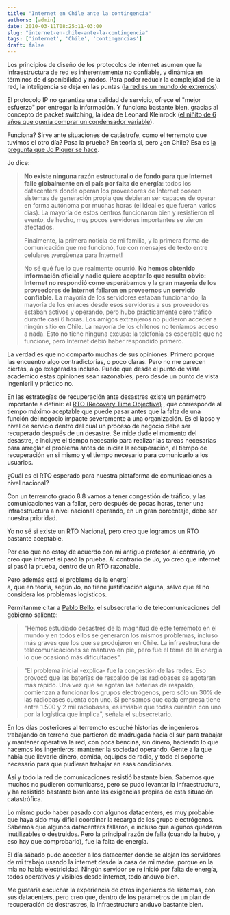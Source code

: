 ```yaml
---
title: "Internet en Chile ante la contingencia"
authors: [admin]
date: 2010-03-11T08:25:11-03:00
slug: "internet-en-chile-ante-la-contingencia"
tags: ['internet', 'Chile', 'contingencias']
draft: false
---
```

 
Los principios de diseño de los protocolos de internet asumen que la
infraestructura de red es inherentemente no confiable, y dinámica en
términos de disponibilidad y nodos. Para poder reducir la complejidad de
la red, la inteligencia se deja en las puntas ([la red es un mundo de
extremos](/2008/06/un-mundo-de-extremos.html)).

El protocolo IP no garantiza una calidad de servicio, ofrece el "mejor
esfuerzo" por entregar la información. Y funciona bastante bien,
gracias al concepto de packet switching, la idea de Leonard Kleinrock
([el niñito de 6 años que quería comprar un condensador
variable](/2008/04/todo-por-un-condensador-variable.html)).

Funciona? Sirve ante situaciones de catástrofe, como el terremoto que
tuvimos el otro día? Pasa la prueba? En teoría sí, pero ¿en Chile? Esa
es [la pregunta que Jo Piquer se
hace](http://dccuchile.blog.terra.cl/2010/03/10/terremoto-2010-%C2%BFinternet-resistio-bien-la-prueba/).

Jo dice:

> **No existe ninguna razón estructural o de fondo para que Internet
> falle globalmente en el país por falta de energía**: todos los
> datacenters donde operan los proveedores de Internet poseen sistemas
> de generación propia que debieran ser capaces de operar en forma
> autónoma por muchas horas (el ideal es que fueran varios días). La
> mayoría de estos centros funcionaron bien y resistieron el evento, de
> hecho, muy pocos servidores importantes se vieron afectados.
>
> Finalmente, la primera noticia de mi familia, y la primera forma de
> comunicación que me funcionó, fue con mensajes de texto entre
> celulares ¡vergüenza para Internet!
>
> No sé qué fue lo que realmente ocurrió. **No hemos obtenido
> información oficial y nadie quiere aceptar lo que resulta obvio:
> Internet no respondió como esperábamos y la gran mayoría de los
> proveedores de Internet fallaron en proveernos un servicio
> confiable.** La mayoría de los servidores estaban funcionando, la
> mayoría de los enlaces desde esos servidores a sus proveedores estaban
> activos y operando, pero hubo prácticamente cero tráfico durante casi
> 6 horas. Los amigos extranjeros no pudieron acceder a ningún sitio en
> Chile. La mayoría de los chilenos no teníamos acceso a nada. Esto no
> tiene ninguna excusa: la telefonía es esperable que no funcione, pero
> Internet debió haber respondido primero.

La verdad es que no comparto muchas de sus opiniones. Primero porque las
encuentro algo contradictorias, o poco claras. Pero no me parecen
ciertas, algo exageradas incluso. Puede que desde el punto de vista
académico estas opiniones sean razonables, pero desde un punto de vista
ingenieril y práctico no.

En las estrategías de recuperación ante desastres existe un parámetro
importante a definir: el [RTO (Recovery Time
Objective)](http://en.bcmpedia.org/wiki/Recovery_Time_Objective_(RTO)) ,
que corresponde al tiempo máximo aceptable que puede pasar antes que la
falta de una función del negocio impacte severamente a una organización.
Es el lapso y nivel de servicio dentro del cual un proceso de negocio
debe ser recuperado después de un desastre. Se mide dsde el momento del
desastre, e incluye el tiempo necesario para realizar las tareas
necesarias para arreglar el problema antes de iniciar la recuperación,
el tiempo de recuperación en si mismo y el tiempo necesario para
comunicarlo a los usuarios.

¿Cuál es el RTO esperado para nuestra plataforma de comunicaciones a
nivel nacional?

Con un terremoto grado 8.8 vamos a tener congestión de tráfico, y las
comunicaciones van a fallar, pero después de pocas horas, tener una
infraestructura a nivel nacional operando, en un gran porcentaje, debe
ser nuestra prioridad.

Yo no sé si existe un RTO Nacional, pero creo que logramos un RTO
bastante aceptable.

Por eso que no estoy de acuerdo con mi antiguo profesor, al contrario,
yo creo que internet sí pasó la prueba. Al contrario de Jo, yo creo que
internet sí pasó la prueba, dentro de un RTO razonable.

Pero además está el problema de la energí\
a, que en teoría, según Jo, no tiene justificación alguna, salvo que él
no considera los problemas logísticos.

Permitanme citar a [Pablo
Bello](http://blogs.elmercurio.com/cienciaytecnologia/2010/03/11/los-servicios-de-emergencia-no.asp),
el subsecretario de telecomunicaciones del gobierno saliente:

> "Hemos estudiado desastres de la magnitud de este terremoto en el
> mundo y en todos ellos se generaron los mismos problemas, incluso más
> graves que los que se produjeron en Chile. La infraestructura de
> telecomunicaciones se mantuvo en pie, pero fue el tema de la energía
> lo que ocasionó más dificultades".


> "El problema inicial -explica- fue la congestión de las redes. Eso
> provocó que las baterías de respaldo de las radiobases se agotaran más
> rápido. Una vez que se agotan las baterías de respaldo, comienzan a
> funcionar los grupos electrógenos, pero sólo un 30% de las radiobases
> cuenta con uno. Si pensamos que cada empresa tiene entre 1.500 y 2 mil
> radiobases, es inviable que todas cuenten con uno por la logística que
> implica", señala el subsecretario.

En los días posteriores al terremoto escuché historias de ingenieros
trabajando en terreno que partieron de madrugada hacia el sur para
trabajar y mantener operativa la red, con poca bencina, sin dinero,
haciendo lo que hacemos los ingenieros: mantener la sociedad operando.
Gente a la que había que llevarle dinero, comida, equipos de radio, y
todo el soporte necesario para que pudieran trabajar en esas
condiciones.

Así y todo la red de comunicaciones resistió bastante bien. Sabemos que
muchos no pudieron comunicarse, pero se pudo levantar la
infraestructura, y ha resistido bastante bien ante las exigencias
propias de esta situación catastrófica.

Lo mismo pudo haber pasado con algunos datacenters, es muy probable que
haya sido muy dificil coordinar la recarga de los grupo electrógenos.
Sabemos que algunos datacenters fallaron, e incluso que algunos quedaron
inutilizables o destruidos. Pero la principal razón de falla (cuando la
hubo, y eso hay que comprobarlo), fue la falta de energía.

El día sábado pude acceder a los datacenter donde se alojan los
servidores de mi trabajo usando la internet desde la casa de mi madre,
porque en la mía no había electricidad. Ningún servidor se re inició por
falta de energía, todos operativos y visibles desde internet, todo
anduvo bien.

Me gustaría escuchar la experiencia de otros ingenieros de sistemas, con
sus datacenters, pero creo que, dentro de los parámetros de un plan de
recuperación de destrastres, la infraestructura anduvo bastante bien.
